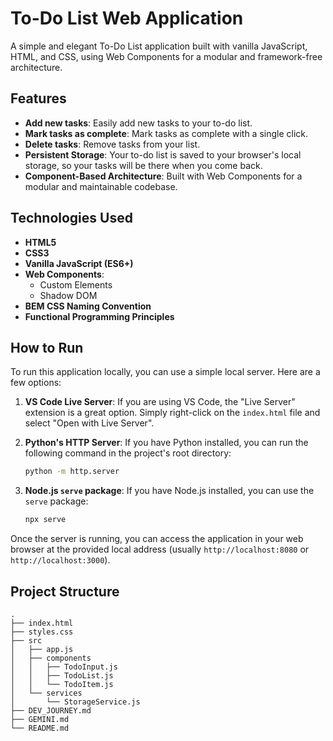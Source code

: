 # To-Do List Web Application

A simple and elegant To-Do List application built with vanilla JavaScript, HTML, and CSS, using Web Components for a modular and framework-free architecture.

## Features

*   **Add new tasks**: Easily add new tasks to your to-do list.
*   **Mark tasks as complete**: Mark tasks as complete with a single click.
*   **Delete tasks**: Remove tasks from your list.
*   **Persistent Storage**: Your to-do list is saved to your browser's local storage, so your tasks will be there when you come back.
*   **Component-Based Architecture**: Built with Web Components for a modular and maintainable codebase.

## Technologies Used

*   **HTML5**
*   **CSS3**
*   **Vanilla JavaScript (ES6+)**
*   **Web Components**:
    *   Custom Elements
    *   Shadow DOM
*   **BEM CSS Naming Convention**
*   **Functional Programming Principles**

## How to Run

To run this application locally, you can use a simple local server. Here are a few options:

1.  **VS Code Live Server**: If you are using VS Code, the "Live Server" extension is a great option. Simply right-click on the `index.html` file and select "Open with Live Server".

2.  **Python's HTTP Server**: If you have Python installed, you can run the following command in the project's root directory:
    ```bash
    python -m http.server
    ```

3.  **Node.js `serve` package**: If you have Node.js installed, you can use the `serve` package:
    ```bash
    npx serve
    ```

Once the server is running, you can access the application in your web browser at the provided local address (usually `http://localhost:8080` or `http://localhost:3000`).

## Project Structure

```
.
├── index.html
├── styles.css
├── src
│   ├── app.js
│   ├── components
│   │   ├── TodoInput.js
│   │   ├── TodoList.js
│   │   └── TodoItem.js
│   └── services
│       └── StorageService.js
├── DEV_JOURNEY.md
├── GEMINI.md
└── README.md
```